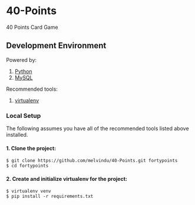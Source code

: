 40-Points
=========

40 Points Card Game

## Development Environment

Powered by:

1. [Python](http://www.python.org/)
2. [MySQL](http://www.mysql.com/)

Recommended tools:

1. [virtualenv](https://python-guide.readthedocs.org/en/latest/dev/virtualenvs/#virtualenv)

### Local Setup

The following assumes you have all of the recommended tools listed above installed.

#### 1. Clone the project:

    $ git clone https://github.com/melvindu/40-Points.git fortypoints
    $ cd fortypoints

#### 2. Create and initialize virtualenv for the project:

    $ virtualenv venv
    $ pip install -r requirements.txt